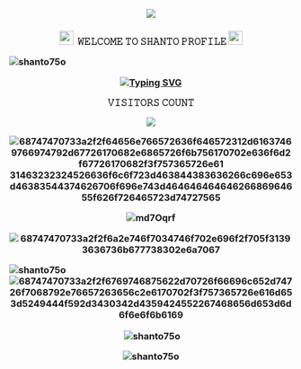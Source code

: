 <p align="center"><img src="https://img.shields.io/badge/I'%20am BANGLADESHI- PROGRAMMER-green?colorA=%23ff0000&colorB=%23017e40&style=flat-square">
</i></b></h3>

<h3 align="center">

  <img src="https://emoji.discord.st/emojis/768b108d-274f-4f44-a634-8477b16efce7.gif" width="25">&nbsp; 𝚆𝙴𝙻𝙲𝙾𝙼𝙴 𝚃𝙾 𝚂𝙷𝙰𝙽𝚃𝙾 𝙿𝚁𝙾𝙵𝙸𝙻𝙴&nbsp;<img src="https://emoji.discord.st/emojis/768b108d-274f-4f44-a634-8477b16efce7.gif" width="25">


  <p align="left"> <img src="https://komarev.com/ghpvc/?username=shanto75o&label=Profile%20views&color=0e75b6&style=flat" alt="shanto75o" /> </p>
  
  [![Typing SVG](https://readme-typing-svg.herokuapp.com?color=%23F70B10&size=27&lines=𝙸+𝙰𝙼+𝙵𝙻𝙰𝙼𝙴+𝚂𝙷𝙰𝙽𝚃𝙾;+𝙸𝚃'𝚜+𝙽𝙾𝚃+𝙰+𝙹𝚄𝚂𝚃+𝙽𝙰𝙼𝙴+𝙱𝚁𝙾;𝙸𝚃'𝚜+𝙰+𝙱𝚁𝙰𝙽𝙳;𝚃𝙷𝙰𝙽𝙺+𝚈𝙾𝚄+𝙴𝚅𝙴𝚁𝚈𝙾𝙽𝙴;𝙻𝙾𝚅𝙴+𝚄+𝙰𝙻𝙻+𝙵𝚁𝙸𝙴𝙽𝙳𝚂)](https://git.io/typing-svg)
  
  </p>

<p align="center"> 

 𝚅𝙸𝚂𝙸𝚃𝙾𝚁𝚂 𝙲𝙾𝚄𝙽𝚃

 <img src="https://profile-counter.glitch.me/shanto75o/count.svg" />

</p>



![68747470733a2f2f64656e766572636f646572312d61637469766974792d67726170682e6865726f6b756170702e636f6d2f67726170682f3f757365726e61 31463232324526636f6c6f723d463844383636266c696e653d46383544374626706f696e743d46464646464626686964655f626f726465723d74727565](https://user-images.githubusercontent.com/104133480/192364816-d42142c3-0ccc-43ff-8df9-a26b6fd3bb38.svg)






![md7Oqrf](https://user-images.githubusercontent.com/104133480/192360756-2582d710-348b-4230-b4de-86ab175974c0.gif)




![68747470733a2f2f6a2e746f7034746f702e696f2f705f31393636736b677738302e6a7067](https://user-images.githubusercontent.com/104133480/192368180-815e9a20-3494-4f4c-8085-fb7755c46bfa.jpeg)


<p><img align="left" src="https://github-readme-stats.vercel.app/api/top-langs?username=shanto75o&show_icons=true&locale=en&layout=compact" alt="shanto75o" /></p>

![68747470733a2f2f6769746875622d70726f66696c652d74726f7068792e76657263656c2e6170702f3f757365726e616d653d5249444f592d3430342d4359424552267468656d653d6d6f6e6f6b6169](https://user-images.githubusercontent.com/104133480/192365614-db4f2909-30e3-49ac-ade6-f2c504b922cd.svg)


<p>&nbsp;<img align="center" src="https://github-readme-stats.vercel.app/api?username=shanto75o&show_icons=true&locale=en" alt="shanto75o" /></p>


<p><img align="center" src="https://github-readme-streak-stats.herokuapp.com/?user=shanto75o&" alt="shanto75o" /></p>
